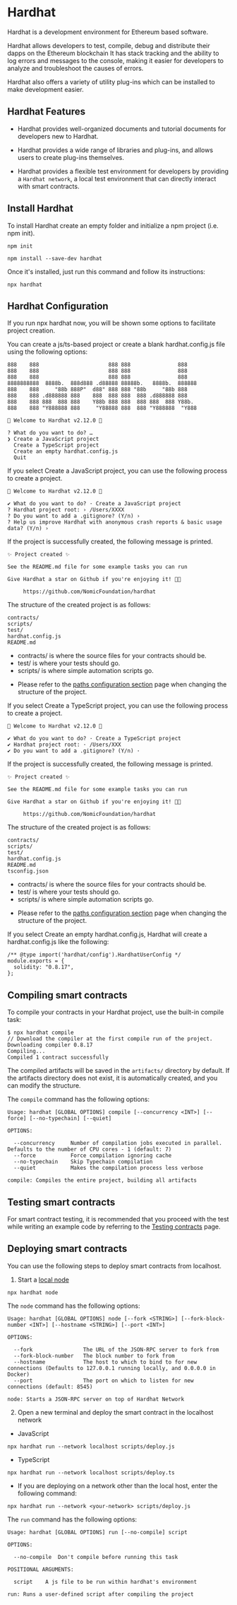 ---
---

# Hardhat

Hardhat is a development environment for Ethereum based software.

Hardhat allows developers to test, compile, debug and distribute their dapps on the Ethereum blockchain
It has stack tracking and the ability to log errors and messages to the console, making it easier for developers to analyze and troubleshoot the causes of errors.

Hardhat also offers a variety of utility plug-ins which can be installed to make development easier.

## Hardhat Features

- Hardhat provides well-organized documents and tutorial documents for developers new to Hardhat.

- Hardhat provides a wide range of libraries and plug-ins, and allows users to create plug-ins themselves.

- Hardhat provides a flexible test environment for developers by providing a `Hardhat network`, a local test environment that can directly interact with smart contracts.

## Install Hardhat

To install Hardhat create an empty folder and initialize a npm project (i.e. npm init).

```
npm init

npm install --save-dev hardhat
```

Once it's installed, just run this command and follow its instructions:

```
npx hardhat
```

## Hardhat Configuration

If you run npx hardhat now, you will be shown some options to facilitate project creation.

You can create a js/ts-based project or create a blank hardhat.config.js file using the following options:

```
888    888                      888 888               888
888    888                      888 888               888
888    888                      888 888               888
8888888888  8888b.  888d888 .d88888 88888b.   8888b.  888888
888    888     "88b 888P"  d88" 888 888 "88b     "88b 888
888    888 .d888888 888    888  888 888  888 .d888888 888
888    888 888  888 888    Y88b 888 888  888 888  888 Y88b.
888    888 "Y888888 888     "Y88888 888  888 "Y888888  "Y888

👷 Welcome to Hardhat v2.12.0 👷‍

? What do you want to do? … 
❯ Create a JavaScript project
  Create a TypeScript project
  Create an empty hardhat.config.js
  Quit
```

If you select Create a JavaScript project, you can use the following process to create a project.

```
👷 Welcome to Hardhat v2.12.0 👷‍

✔ What do you want to do? · Create a JavaScript project
? Hardhat project root: › /Users/XXXX
? Do you want to add a .gitignore? (Y/n) › 
? Help us improve Hardhat with anonymous crash reports & basic usage data? (Y/n) › 

```

If the project is successfully created, the following message is printed.

```
✨ Project created ✨

See the README.md file for some example tasks you can run

Give Hardhat a star on Github if you're enjoying it! 💞✨

     https://github.com/NomicFoundation/hardhat
```

The structure of the created project is as follows:

```
contracts/
scripts/
test/
hardhat.config.js
README.md
```

- contracts/ is where the source files for your contracts should be.
- test/ is where your tests should go.
- scripts/ is where simple automation scripts go.
* Please refer to the [paths configuration section](https://hardhat.org/hardhat-runner/docs/config#path-configuration) page when changing the structure of the project.

If you select Create a TypeScript project, you can use the following process to create a project.

```
👷 Welcome to Hardhat v2.12.0 👷‍

✔ What do you want to do? · Create a TypeScript project
✔ Hardhat project root: · /Users/XXX
✔ Do you want to add a .gitignore? (Y/n) · 
```

If the project is successfully created, the following message is printed.

```
✨ Project created ✨

See the README.md file for some example tasks you can run

Give Hardhat a star on Github if you're enjoying it! 💞✨

     https://github.com/NomicFoundation/hardhat
```

The structure of the created project is as follows:

```
contracts/
scripts/
test/
hardhat.config.js
README.md
tsconfig.json
```

- contracts/ is where the source files for your contracts should be.
- test/ is where your tests should go.
- scripts/ is where simple automation scripts go.
* Please refer to the [paths configuration section](https://hardhat.org/hardhat-runner/docs/config#path-configuration) page when changing the structure of the project.


If you select Create an empty hardhat.config.js, Hardhat will create a hardhat.config.js like the following:

```
/** @type import('hardhat/config').HardhatUserConfig */
module.exports = {
  solidity: "0.8.17",
};
```

## Compiling smart contracts

To compile your contracts in your Hardhat project, use the built-in compile task:

```
$ npx hardhat compile
// Download the compiler at the first compile run of the project.
Downloading compiler 0.8.17
Compiling...
Compiled 1 contract successfully
```

The compiled artifacts will be saved in the `artifacts/` directory by default.
If the artifacts directory does not exist, it is automatically created, and you can modify the structure.

The `compile` command has the following options:

```
Usage: hardhat [GLOBAL OPTIONS] compile [--concurrency <INT>] [--force] [--no-typechain] [--quiet]

OPTIONS:

  --concurrency 	Number of compilation jobs executed in parallel. Defaults to the number of CPU cores - 1 (default: 7)
  --force       	Force compilation ignoring cache 
  --no-typechain	Skip Typechain compilation 
  --quiet       	Makes the compilation process less verbose 

compile: Compiles the entire project, building all artifacts
```

## Testing smart contracts
For smart contract testing, it is recommended that you proceed with the test while writing an example code by referring to the [Testing contracts](https://hardhat.org/hardhat-runner/docs/guides/test-contracts) page.

## Deploying smart contracts
You can use the following steps to deploy smart contracts from localhost.


1. Start a [local node](https://hardhat.org/hardhat-runner/docs/getting-started#connecting-a-wallet-or-dapp-to-hardhat-network)

```
npx hardhat node
```

The `node` command has the following options:

```
Usage: hardhat [GLOBAL OPTIONS] node [--fork <STRING>] [--fork-block-number <INT>] [--hostname <STRING>] [--port <INT>]

OPTIONS:

  --fork             	The URL of the JSON-RPC server to fork from 
  --fork-block-number	The block number to fork from 
  --hostname         	The host to which to bind to for new connections (Defaults to 127.0.0.1 running locally, and 0.0.0.0 in Docker) 
  --port             	The port on which to listen for new connections (default: 8545)

node: Starts a JSON-RPC server on top of Hardhat Network
```

2. Open a new terminal and deploy the smart contract in the localhost network

- JavaScript

```
npx hardhat run --network localhost scripts/deploy.js
```

- TypeScript

```
npx hardhat run --network localhost scripts/deploy.ts
```

* If you are deploying on a network other than the local host, enter the following command:

```
npx hardhat run --network <your-network> scripts/deploy.js
```

The `run` command has the following options:

```
Usage: hardhat [GLOBAL OPTIONS] run [--no-compile] script

OPTIONS:

  --no-compile	Don't compile before running this task 

POSITIONAL ARGUMENTS:

  script	A js file to be run within hardhat's environment 

run: Runs a user-defined script after compiling the project
```
